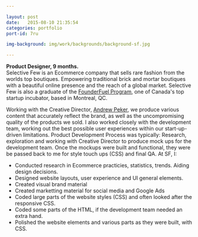 ```yaml
---

layout: post
date:   2015-08-10 21:35:54
categories: portfolio
port-id: 7ru

img-background: img/work/backgrounds/background-sf.jpg

---
```


<b>Product Designer, 9 months.</b><br>
Selective Few is an Ecommerce company that sells rare fashion from the worlds top boutiques. Empowering traditional brick and mortar boutiques with a beautiful online presence and the reach of a global market. Selective Few is also a graduate of the <a href="http://founderfuel.com/en/" target="_blank">FounderFuel Program</a>, one of Canada's top startup incubator, based in Montreal, QC. 

Working with the Creative Director, <a href="https://www.linkedin.com/pub/andrew-peker/2a/539/779" target="_blank">Andrew Peker</a>, we produce various content that accurately reflect the brand, as well as the uncompromising quality of the products we sold. I also worked closely with the development team, working out the best possible user experiences within our start-up-driven limitations. Product Development Process was typically: Research, exploration and working with Creative Director to produce mock ups for the development team. Once the mockups were built and functional, they were be passed back to me for style touch ups (CSS) and final QA. At SF, I:

- Conducted research in Ecommerce practicies, statistics, trends. Aiding design decisions.
- Designed website layouts, user experience and UI general elements.
- Created visual brand material
- Created marketting material for social media and Google Ads
- Coded large parts of the website styles (CSS) and often looked after the responsive CSS.
- Coded some parts of the HTML, if the development team needed an extra hand.  
- Polished the website elements and various parts as they were built, with CSS.

